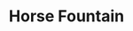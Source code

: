 ---
pid: ws61
title: Horse Fountain
location_transcription: Corner of Washington Square Park
coordinates: "[-75.153270317583, 39.946482888468]"
zipcode: '19106'
gen_neighborhood: Center City
neighborhood: Society Hill,Old City
outside_phl: 
age: '67'
age_range: 60-69
instagram: 
image_file_name: ws_61.jpg
proposal_transcription: a park with big horses in a fountain
topic: Animals
topic_summary: '0'
type: Fountain
keywords_other: 
credit: Lisa
image_labels: 
twitter: 
facebook: 
permalink: "/monuments/ws61/"
layout: item-page
---